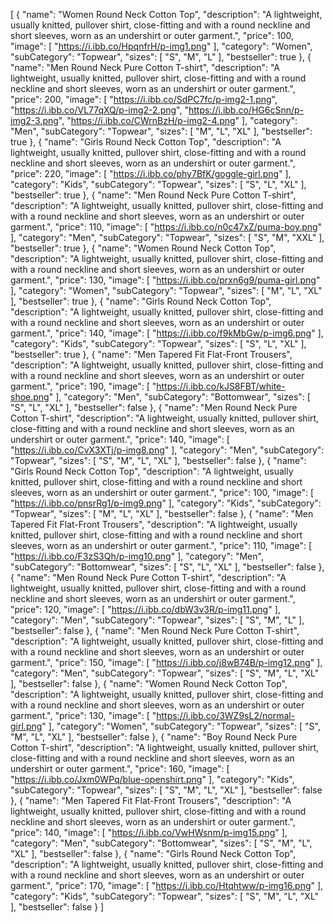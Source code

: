 <!-- [
  {
    "title": "Wireless Mouse",
    "description": "Ergonomic wireless mouse with adjustable DPI.",
    "price": 25.99,
    "images": ["https://i.ibb.co/g66Z0Qz/Wireless-Mouse.jpg"]
  },
  {
    "title": "Bluetooth Keyboard",
    "description": "Compact and portable keyboard with long battery life.",
    "price": 45.99,
    "images": ["https://i.ibb.co/RjhPXFc/Bluetooth-Keyboard.jpg"]
  },
  {
    "title": "Gaming Laptop",
    "description": "High-performance gaming laptop with NVIDIA GPU.",
    "price": 1599.99,
    "images": ["https://i.ibb.co/s62p6Kz/Gaming-Laptop.png"]
  },
  {
    "title": "Smartphone",
    "description": "Latest smartphone with OLED display and 5G connectivity.",
    "price": 799.99,
    "images":["https://i.ibb.co/3FjV1RJ/Smartphone.jpg"]
  },
  {
    "title": "Noise Cancelling Headphones",
    "description": "Over-ear headphones with active noise cancellation.",
    "price": 199.99,
    "images": ["https://i.ibb.co/SBbCcKP/Noise-Cancelling-Headphones.jpg"]
  },
  {
    "title": "Fitness Tracker",
    "description": "Waterproof fitness tracker with heart rate monitoring.",
    "price": 89.99,
    "images":["https://i.ibb.co/k4PqHzT/Fitness-Tracker.webp"]
  },
  {
    "title": "4K Monitor",
    "description": "27-inch 4K UHD monitor with HDR support.",
    "price": 399.99,
    "images":["https://i.ibb.co/23mnSJz/4-KMonitor.webp"]
  },
  {
    "title": "Mechanical Keyboard",
    "description": "RGB mechanical keyboard with blue switches.",
    "price": 109.99,
    "images": ["https://i.ibb.co/m5Cdthc/Mechanical-Keyboard.webp"]
  },
  {
    "title": "Smartwatch",
    "description": "Feature-packed smartwatch with customizable watch faces.",
    "price": 149.99,
    "images": ["https://i.ibb.co/Ws9Cgxq/Smartwatch.jpg"]
  },
  {
    "title": "ActCameraion ",
    "description": "Compact 4K action camera with waterproof case.",
    "price": 299.99,
    "images":["https://i.ibb.co/qNVgSfJ/Act-Cameraion.webp"]
  },
  {
    "title": "Portable Speaker",
    "description": "Bluetooth speaker with deep bass and long battery life.",
    "price": 99.99,
    "images": ["https://i.ibb.co/YDHJxdL/Portable-Speaker.jpg"]
  },
  {
    "title": "Electric Scooter",
    "description": "Foldable electric scooter with 20-mile range.",
    "price": 499.99,
    "images": ["https://i.ibb.co/QrPzF1f/Electric-Scooter.webp"]
  },
  {
    "title": "Smart TV",
    "description": "55-inch 4K smart TV with built-in streaming apps.",
    "price": 799.99,
    "images": ["https://i.ibb.co/SfS3FYR/SmartTV.jpg"]
  },
  {
    "title": "Laptop Stand",
    "description": "Adjustable laptop stand with cooling fans.",
    "price": 29.99,
    "images": ["https://i.ibb.co/pLWzbhS/Laptop-Stand.jpg"]
  },
  {
    "title": "Wireless Charger",
    "description": "Fast wireless charger for smartphones and wearables.",
    "price": 24.99,
    "images":["https://i.ibb.co/TcnFybL/Wireless-Charger.jpg"]
  },
  {
    "title": "Portable Power Bank",
    "description": "10000mAh portable charger with USB-C and fast charging.",
    "price": 39.99,
    "images": ["https://i.ibb.co/7SdQ7ky/Portable-Power-Bank.jpg"]
  },
  {
    "title": "VR Headset",
    "description": "Virtual reality headset with immersive 360-degree experience.",
    "price": 299.99,
    "images": ["https://i.ibb.co/sQd7vqK/VRHeadset.jpg"]
  },
  {
    "title": "Drone",
    "description": "Compact drone with 4K camera and GPS tracking.",
    "price": 599.99,
    "images": ["https://i.ibb.co/9hh3rkb/Drone.jpg"]
  },
  {
    "title": "External Hard Drive",
    "description": "1TB external hard drive with USB 3.0 support.",
    "price": 69.99,
    "images": ["https://i.ibb.co/7yGWKs6/External-Hard-Drive.webp"]
  },
  {
    "title": "Smart Light Bulbs",
    "description": "Wi-Fi enabled smart light bulbs with voice control.",
    "price": 49.99,
    "images": ["https://i.ibb.co/1ZwZjxP/Smart-Light-Bulbs.jpg"]
  },
  {
    "title": "Air Purifier",
    "description": "HEPA air purifier for allergens, smoke, and pets.",
    "price": 199.99,
    "images":["https://i.ibb.co/3fRkT7g/Air-Purifier.jpg"]
  },
  {
    "title": "Espresso Machine",
    "description": "Automatic espresso machine with milk frother.",
    "price": 349.99,
    "images": ["https://i.ibb.co/dPhmwt1/Espresso-Machine.webp"]
  },
  {
    "title": "Instant Pot",
    "description": "7-in-1 programmable pressure cooker.",
    "price": 99.99,
    "images": ["https://i.ibb.co/h1QgnqT/Instant-Pot.jpg"]
  },
  {
    "title": "Smart Thermostat",
    "description": "Wi-Fi connected thermostat with energy-saving features.",
    "price": 179.99,
    "images": ["https://i.ibb.co/VvFBb2S/Smart-Thermostat.jpg"]
  },
  {
    "title": "Robot Vacuum Cleaner",
    "description": "Self-charging robot vacuum with smart mapping.",
    "price": 399.99,
    "images": ["https://i.ibb.co/KbBy2zs/Robot-Vacuum-Cleaner.jpg"]
  },
  {
    "title": "Electric Toothbrush",
    "description": "Rechargeable electric toothbrush with pressure sensor.",
    "price": 49.99,
    "images": ["https://i.ibb.co/JpLN66S/Electric-Toothbrush.jpg"]
  },
  {
    "title": "Water Filter Pitcher",
    "description": "10-cup water filter pitcher with advanced filtration.",
    "price": 29.99,
    "images": ["https://i.ibb.co/QYfqB01/Water-Filter-Pitcher.jpg"]
  },
  {
    "title": "Digital Camera",
    "description": "Compact digital camera with 24MP sensor.",
    "price": 499.99,
    "images": ["https://i.ibb.co/ctmH2tH/Digital-Camera.jpg"]
  },
  {
    "title": "Gaming Chair",
    "description": "Ergonomic gaming chair with lumbar support.",
    "price": 299.99,
    "images": ["https://i.ibb.co/NsBbC3F/Gaming-Chair.webp"]
  },
  {
    "title": "Electric Kettle",
    "description": "1.7L electric kettle with fast boiling function.",
    "price": 49.99,
    "images": ["https://i.ibb.co/WzqNWYc/Electric-Kettle.webp"]
  },
  {
    "title": "Hair Dryer",
    "description": "Ionic hair dryer with multiple heat settings.",
    "price": 59.99,
    "images": ["https://i.ibb.co/Y3Fc52d/Hair-Dryer.png"]
  },
  {
    "title": "Smart Doorbell",
    "description": "Wi-Fi video doorbell with motion detection.",
    "price": 149.99,
    "images": ["https://i.ibb.co/Cbt31hJ/Smart-Doorbell.jpg"]
  },
  {
    "title": "Laptop Backpack",
    "description": "Water-resistant backpack with padded laptop compartment.",
    "price": 69.99,
    "images": ["https://i.ibb.co/18t0X5R/Laptop-Backpack.jpg"]
  },
  {
    "title": "Smart Lock",
    "description": "Bluetooth-enabled smart lock with keyless entry.",
    "price": 199.99,
    "images": ["https://i.ibb.co/LkkgGtS/Smart-Lock.jpg"]
  },
  {
    "title": "Baby Monitor",
    "description": "Video baby monitor with night vision and two-way audio.",
    "price": 99.99,
    "images": ["https://i.ibb.co/1b6DMCp/Baby-Monitor.jpg"]
  },
  {
    "title": "Standing Desk",
    "description": "Height adjustable standing desk for home office.",
    "price": 299.99,
    "images": ["https://i.ibb.co/wKvM9T0/Standing-Desk.jpg"]
  },
  {
    "title": "Wireless Earbuds",
    "description": "True wireless earbuds with noise cancellation.",
    "price": 149.99,
    "images": ["https://i.ibb.co/rcgqC0K/Wireless-Earbuds.jpg"]
  },
  {
    "title": "Smart Scale",
    "description": "Bluetooth-enabled smart scale with body composition analysis.",
    "price": 49.99,
    "images": ["https://i.ibb.co/r2T2C0f/Smart-Scale.jpg"]
  },
  {
    "title": "Air Fryer",
    "description": "4-quart air fryer with digital touch screen.",
    "price": 89.99,
    "images": ["https://i.ibb.co/PTntTv8/AirFryer.webp"]
  },
  {
    "title": "LED Desk Lamp",
    "description": "Dimmable LED desk lamp with USB charging port.",
    "price": 29.99,
    "images": ["https://i.ibb.co/Kz12mhs/LEDDesk-Lamp.jpg"]
  },
  {
    "title": "Pressure Washer",
    "description": "Electric pressure washer with 2000 PSI.",
    "price": 149.99,
    "images": ["https://i.ibb.co/S3z5FjM/Pressure-Washer.jpg"]
  },
  {
    "title": "Cordless Drill",
    "description": "18V cordless drill with rechargeable battery.",
    "price": 89.99,
    "images": ["https://i.ibb.co/K7BWfdk/Cordless-Drill.jpg"]
  },
  {
    "title": "3D Printer",
    "description": "High-precision 3D printer with large build volume.",
    "price": 499.99,
    "images": ["https://i.ibb.co/BnLCKY9/3-DPrinter.webp"]
  },
  {
    "title": "Smart Ceiling Fan",
    "description": "Wi-Fi connected ceiling fan with voice control.",
    "price": 249.99,
    "images": ["https://i.ibb.co/kHRXN8r/PRISMKVSmart.webp"]
  },
  {
    "title": "Soundbar",
    "description": "2.1 channel soundbar with wireless subwoofer.",
    "price": 199.99,
    "images": ["https://i.ibb.co/0rpdnNb/Soundbar.webp"]
  },
  {
    "title": "Smart Mirror",
    "description": "Touchscreen smart mirror with built-in speakers.",
    "price": 399.99,
    "images": ["https://i.ibb.co/7j4V6YJ/Smart-Mirror.jpg"]
  }
] -->


[
    {
        "name": "Women Round Neck Cotton Top",
        "description": "A lightweight, usually knitted, pullover shirt, close-fitting and with a round neckline and short sleeves, worn as an undershirt or outer garment.",
        "price": 100,
        "image": [
            "https://i.ibb.co/HpqnfrH/p-img1.png"
        ],
        "category": "Women",
        "subCategory": "Topwear",
        "sizes": [
            "S",
            "M",
            "L"
        ],
        "bestseller": true
    },
    {
        "name": "Men Round Neck Pure Cotton T-shirt",
        "description": "A lightweight, usually knitted, pullover shirt, close-fitting and with a round neckline and short sleeves, worn as an undershirt or outer garment.",
        "price": 200,
        "image": [
            "https://i.ibb.co/SdPC7fc/p-img2-1.png",
            "https://i.ibb.co/VL77qXQ/p-img2-2.png",
            "https://i.ibb.co/HG6cSnn/p-img2-3.png",
            "https://i.ibb.co/CWrnBzH/p-img2-4.png"
        ],
        "category": "Men",
        "subCategory": "Topwear",
        "sizes": [
            "M",
            "L",
            "XL"
        ],
        "bestseller": true
    },
    {
        "name": "Girls Round Neck Cotton Top",
        "description": "A lightweight, usually knitted, pullover shirt, close-fitting and with a round neckline and short sleeves, worn as an undershirt or outer garment.",
        "price": 220,
        "image": [
            "https://i.ibb.co/phy7BfK/goggle-girl.png"
        ],
        "category": "Kids",
        "subCategory": "Topwear",
        "sizes": [
            "S",
            "L",
            "XL"
        ],
        "bestseller": true
    },
    {
        "name": "Men Round Neck Pure Cotton T-shirt",
        "description": "A lightweight, usually knitted, pullover shirt, close-fitting and with a round neckline and short sleeves, worn as an undershirt or outer garment.",
        "price": 110,
        "image": [
            "https://i.ibb.co/n0c47xZ/puma-boy.png"
        ],
        "category": "Men",
        "subCategory": "Topwear",
        "sizes": [
            "S",
            "M",
            "XXL"
        ],
        "bestseller": true
    },
    {
        "name": "Women Round Neck Cotton Top",
        "description": "A lightweight, usually knitted, pullover shirt, close-fitting and with a round neckline and short sleeves, worn as an undershirt or outer garment.",
        "price": 130,
        "image": [
            "https://i.ibb.co/prxn6g9/puma-girl.png"
        ],
        "category": "Women",
        "subCategory": "Topwear",
        "sizes": [
            "M",
            "L",
            "XL"
        ],
        "bestseller": true
    },
    {
        "name": "Girls Round Neck Cotton Top",
        "description": "A lightweight, usually knitted, pullover shirt, close-fitting and with a round neckline and short sleeves, worn as an undershirt or outer garment.",
        "price": 140,
        "image": [
            "https://i.ibb.co/f9kMbGw/p-img6.png"
        ],
        "category": "Kids",
        "subCategory": "Topwear",
        "sizes": [
            "S",
            "L",
            "XL"
        ],
        "bestseller": true
    },
    {
        "name": "Men Tapered Fit Flat-Front Trousers",
        "description": "A lightweight, usually knitted, pullover shirt, close-fitting and with a round neckline and short sleeves, worn as an undershirt or outer garment.",
        "price": 190,
        "image": [
            "https://i.ibb.co/kJS8FBT/white-shoe.png"
        ],
        "category": "Men",
        "subCategory": "Bottomwear",
        "sizes": [
            "S",
            "L",
            "XL"
        ],
        "bestseller": false
    },
    {
        "name": "Men Round Neck Pure Cotton T-shirt",
        "description": "A lightweight, usually knitted, pullover shirt, close-fitting and with a round neckline and short sleeves, worn as an undershirt or outer garment.",
        "price": 140,
        "image": [
            "https://i.ibb.co/CvX3XTj/p-img8.png"
        ],
        "category": "Men",
        "subCategory": "Topwear",
        "sizes": [
            "S",
            "M",
            "L",
            "XL"
        ],
        "bestseller": false
    },
    {
        "name": "Girls Round Neck Cotton Top",
        "description": "A lightweight, usually knitted, pullover shirt, close-fitting and with a round neckline and short sleeves, worn as an undershirt or outer garment.",
        "price": 100,
        "image": [
            "https://i.ibb.co/pnsrRg1/p-img9.png"
        ],
        "category": "Kids",
        "subCategory": "Topwear",
        "sizes": [
            "M",
            "L",
            "XL"
        ],
        "bestseller": false
    },
    {
        "name": "Men Tapered Fit Flat-Front Trousers",
        "description": "A lightweight, usually knitted, pullover shirt, close-fitting and with a round neckline and short sleeves, worn as an undershirt or outer garment.",
        "price": 110,
        "image": [
            "https://i.ibb.co/F3zS3Qh/p-img10.png"
        ],
        "category": "Men",
        "subCategory": "Bottomwear",
        "sizes": [
            "S",
            "L",
            "XL"
        ],
        "bestseller": false
    },
    {
        "name": "Men Round Neck Pure Cotton T-shirt",
        "description": "A lightweight, usually knitted, pullover shirt, close-fitting and with a round neckline and short sleeves, worn as an undershirt or outer garment.",
        "price": 120,
        "image": [
            "https://i.ibb.co/dbW3v3R/p-img11.png"
        ],
        "category": "Men",
        "subCategory": "Topwear",
        "sizes": [
            "S",
            "M",
            "L"
        ],
        "bestseller": false
    },
    {
        "name": "Men Round Neck Pure Cotton T-shirt",
        "description": "A lightweight, usually knitted, pullover shirt, close-fitting and with a round neckline and short sleeves, worn as an undershirt or outer garment.",
        "price": 150,
        "image": [
            "https://i.ibb.co/j8wB74B/p-img12.png"
        ],
        "category": "Men",
        "subCategory": "Topwear",
        "sizes": [
            "S",
            "M",
            "L",
            "XL"
        ],
        "bestseller": false
    },
    {
        "name": "Women Round Neck Cotton Top",
        "description": "A lightweight, usually knitted, pullover shirt, close-fitting and with a round neckline and short sleeves, worn as an undershirt or outer garment.",
        "price": 130,
        "image": [
            "https://i.ibb.co/3WZ9sL2/normal-girl.png"
        ],
        "category": "Women",
        "subCategory": "Topwear",
        "sizes": [
            "S",
            "M",
            "L",
            "XL"
        ],
        "bestseller": false
    },
    {
        "name": "Boy Round Neck Pure Cotton T-shirt",
        "description": "A lightweight, usually knitted, pullover shirt, close-fitting and with a round neckline and short sleeves, worn as an undershirt or outer garment.",
        "price": 160,
        "image": [
            "https://i.ibb.co/Jxm0WPq/blue-openshirt.png"
        ],
        "category": "Kids",
        "subCategory": "Topwear",
        "sizes": [
            "S",
            "M",
            "L",
            "XL"
        ],
        "bestseller": false
    },
    {
        "name": "Men Tapered Fit Flat-Front Trousers",
        "description": "A lightweight, usually knitted, pullover shirt, close-fitting and with a round neckline and short sleeves, worn as an undershirt or outer garment.",
        "price": 140,
        "image": [
            "https://i.ibb.co/VwHWsnm/p-img15.png"
        ],
        "category": "Men",
        "subCategory": "Bottomwear",
        "sizes": [
            "S",
            "M",
            "L",
            "XL"
        ],
        "bestseller": false
    },
    {
        "name": "Girls Round Neck Cotton Top",
        "description": "A lightweight, usually knitted, pullover shirt, close-fitting and with a round neckline and short sleeves, worn as an undershirt or outer garment.",
        "price": 170,
        "image": [
            "https://i.ibb.co/Htqhtww/p-img16.png"
        ],
        "category": "Kids",
        "subCategory": "Topwear",
        "sizes": [
            "S",
            "M",
            "L",
            "XL"
        ],
        "bestseller": false
    }
]